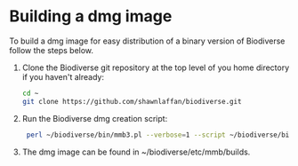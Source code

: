 
# Building a dmg image
To build a dmg image for easy distribution of a binary version of Biodiverse follow the steps below.

1. Clone the Biodiverse git repository at the top level of you home directory if you haven't already:
   ```sh
   cd ~
   git clone https://github.com/shawnlaffan/biodiverse.git
   ```
2. Run the Biodiverse dmg creation script:
   ```sh
    perl ~/biodiverse/bin/mmb3.pl --verbose=1 --script ~/biodiverse/bin/BiodiverseGUI.pl -i ~/biodiverse/bin/Biodiverse_icon.ico --lib_path=/usr/local/opt/gdal-20/lib --lib_path=/usr/local/opt/liblwgeom/lib --lib_path=/usr/local/opt/libxml2/lib --lib_path=/usr/local/opt/sqlite/lib --lib_path=/usr/local/opt/readline/lib --lib_path=/usr/local/opt/icu4c/lib --lib_path=/usr/local/opt/openssl/lib --lib_path=/usr/local/opt/libffi/lib --lib_path=/usr/local/opt/gettext/lib --lib_path=/usr/local/lib
   ```
3. The dmg image can be found in ~/biodiverse/etc/mmb/builds.
